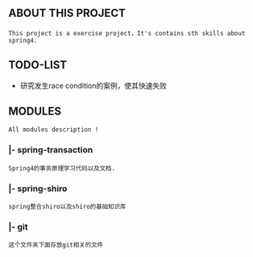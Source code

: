 ## ABOUT THIS PROJECT

    This project is a exercise project，It's contains sth skills about spring4.

## TODO-LIST
* 研究发生race condition的案例，使其快速失败

## MODULES
    All modules description !
   
### |- spring-transaction

    Spring4的事务原理学习代码以及文档.
    
### |- spring-shiro
    
    spring整合shiro以及shiro的基础知识库
    
### |- git

    这个文件夹下面存放git相关的文件